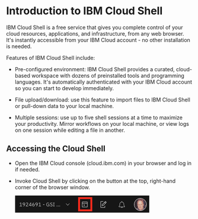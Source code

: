 # Introduction to IBM Cloud Shell

IBM Cloud Shell is a free service that gives you complete control of your cloud resources, applications, and
infrastructure, from any web browser. It's instantly accessible from your IBM Cloud account - no other installation
is needed.

Features of IBM Cloud Shell include:

- Pre-configured environment: IBM Cloud Shell provides a curated, cloud-based workspace with dozens of preinstalled tools
  and programming languages. It's automatically authenticated with your IBM Cloud account so you can start to develop
  immediately.

- File upload/download: use this feature to import files to IBM Cloud Shell or pull-down data to your local machine.

- Multiple sessions: use up to five shell sessions at a time to maximize your productivity. Mirror workflows on your
  local machine, or view logs on one session while editing a file in another.

## Accessing the Cloud Shell

- Open the IBM Cloud console (cloud.ibm.com) in your browser and log in if needed.

- Invoke Cloud Shell by clicking on the button at the top, right-hand corner of the browser window.

    ![Invoke Cloud Shell](./images/invokecloudshell.png)
